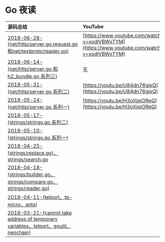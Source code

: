 # Go 夜读

| 源码总结 | YouTube |
|:----|:----|
| [2018-06-28-(net/http/server.go,request.go和net/textproto/reader.go)](./20180614/README.md)| [https://www.youtube.com/watch?v=xodlVBWxTYM](https://www.youtube.com/watch?v=xodlVBWxTYM) |
| [2018-06-14-(net/http/server.go 和 h2_bundle.go 系列三)](./20180614/README.md) | 无
| [2018-05-31-(net/http/server.go 系列二)](./20180531/README.md) | [https://youtu.be/U84dn76gixQ](https://youtu.be/U84dn76gixQ)
| [2018-05-24-(net/http/server.go 系列一)](./20180524/README.md) | [https://youtu.be/H3oXjpiOReQ](https://youtu.be/H3oXjpiOReQ)
| [2018-05-17-(strings/strings.go 系列二)](./20180517/README.md)||
| [2018-05-10-(strings/strings.go 系列一)](./20180510/README.md)||
| [2018-04-25-(strings/replace.go)、strings/search.go](./20180425/README.md)||
| [2018-04-18-(strings/builder.go、strings/compare.go、strings/reader.go)](./20180418/README.md) ||
| [2018-04-11-(telport、tp-micro、ants)](./20180411/README.md) | |
| [2018-03-21-(cannot take address of temporary variables、telport、goutil、neochain)](./20180321/README.md) | |
